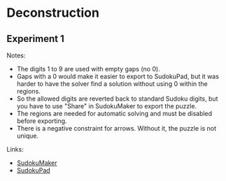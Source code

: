 # Deconstruction
## Experiment 1
Notes:
* The digits 1 to 9 are used with empty gaps (no 0).
* Gaps with a 0 would make it easier to export to SudokuPad, but it was harder to have the solver find a solution without using 0 within the regions.
* So the allowed digits are reverted back to standard Sudoku digits, but you have to use "Share" in SudokuMaker to export the puzzle.
* The regions are needed for automatic solving and must be disabled before exporting.
* There is a negative constraint for arrows. Without it, the puzzle is not unique.

Links:
* [SudokuMaker](https://sudokumaker.app/?puzzle=N4IgZg9gTgtghgFwGoFMoGcCWEB2IBcIAjAHQCsJADCADQgAOArgF7MA2KBoOcMnhtEHEYIAFtAIgAwqKiZ0AFQj1R6ANaZBAYwgw%2BOBJMBEBAAIAyowAmENYxMARFDpzoEURloTYcAHRym4KCgIAHd0E0wcS0wtRBQTMXicRhgAIzQTCDATLRQ2NnCQzDFIkzgTKBQAc28InATRRBNoys9vGjL8kxqANxQ8OgQAT3p%2BEC1GV11BIssxAiIiOlEUTCrRQ3xFulz89AIAbVAeuDZGfjIAXxpj0-OCABZr27P%2BImePm5AT14IAJme3zu-AAzICfvd8AAOT7AWFA374ACc4OBBDBXwh-AAbLDUYiAOz4yHvTFo-BPG54smImE0yEA%2Bn8IlU1kvSFXJkEFFc-C43kY9lvYn8Slw3ksoX-EXo6ni%2BUIjkyvnKukKrEETlSinK-na0nawWK-hq5WS43c5WM9XknnatUWrbKrWOvWOsWOo0a-DWx2S5Ue71u72Cs3Ku2O33eg2Oh3erVW1XOuXw70RoMB1Pk83R8PJgVJtmZ3lR8l6uWR3XKg1ZxHp8le7MpiV53li2skwvaq4AXR2uFcUDgkQQ%2B3wRxA0XQcFSHEsBDc50GIzedEqNQHh0oNG324AtEsDzQlieaEfz0tdzuz4fT6eLzfr1eH3eaH83x%2BjyCaN-vw%2BH%2B%2BgGPr%2BP40A8YEQUeQHvl%2BoHfuBCE0GQSEoUe2I0Oh6FHoh4HIXhj6YRhj7-ks%2BHIWhRHoQSNDUdRD5QjQDEMSRNGsXRt6MZxzEcUetGsfRXE9oCwyjAslDiXQlgoGAkTFN4XAgDwfCSFJziDh4CAoJYJiMDgxT7HQkRMJsBx9iAqRwFoaj9PO%2BCgCJYw6FJ2gQM5hBqQgJghCYAC8JhMKwHAkOgoxaMFmDMCgJCzGIADcfgeSYoi%2Bf5LDsFFIVOOFkUkCsawbPFvg4IlwRhClBx%2BCYJgHNuJhLCY74mMhJjoSYBJ9pV1XbHVjVEN%2BdWtUQ1F1VCHX1NVfyNX8-V-OBDXDX8DENUiHQgrVIL1SCfxjVVBwgnNILNSCrUPPVDyNQ8II7dVDzNQ8J3DQ8S0PCtTW1WQjVkP1ZAPNdBxkK1ZDDWQS1kK92K1di9XYo12L9div00J1BzYq12LDdiS0ErVBL1QSjUEv1BJzQSZB-QSw0Eljr1QnNULNVC2J-VCS1Qq9SK1Ui9VIo1SL9UirVIsNSKjUj40HEQlC9ZQ-WS3NkvDZLS2S0if2LLLRDy0QzWLMrRCvUQfyUD2fg9oViU6AU5XI7V3WTR0qMdBTHQs2rHSGx002rXNt0dADDuU6zqti7tvUzQdd2Axj1MdBzf3HR0DzA0tXPu1L7t9X9T1%2B692Ox9LGuI8jOutX8j3gzj3Oy5QWtkyH1WDQtoOQ3j231wcitLX84ME-1tPx7Vp1%2B7DRN081Atp4rRCi8jG2J598MkwzguK5QevB7PF3fXNItpwbRsmzgZt%2BH4kBQCYAAUmApZQsURCYAA8FShOgJAcDgVRxREADU38AJSdUwNkC%2BpV0AHEwD2N%2B-RP7JQAHwmEoAA8aVUArpRIHASwlgpADjcMOAw2CYD0FwP0BAF8cAoG8vYIBYA0AkKoTUUcBCiHkIMBfAA5AAJTYSYb%2Bl9r68KIH-DooDwE9j-n-QqZ8%2BE3zvtfJ%2BltX7vxgbI3%2BSCqpAMvgo0RUCP5iBMPAxBnUUFpSChgrBOChwjiYcQ1h5DKHUNoQYeh%2BlrEsNIWwqQ3DeFXx4XVIROQIAFFEeIwqIBrjjF0MwkhY5TLhKMiILg4TXBDA4Ik4SK5-jiXfAwQIvAYn2QyYQQIpVBBKPmPgSgJA-jIRACsDBZgIr8EqYbGpcAP6pORNuEAg4bAoAAOqYDmKIAglTKA1J6dZSQABicSszKBwDIIIGS%2BRplgDWessJXwHKSGKaEUp0DymVOqcsFA9TGkjJIC0ugbSqgdK6RM-pgzDlUHGW4Xp0y5niQWUszAKzCBTPWRs9JokilBD2XQMpwyKlVJqXUywDTIoXKuUIdpbxDp0AeQMoZFyxkYreZM-5nz5mLLoMstgqzAVgE2QUkFQgwUhH2boqFRzYWnPhec6FyKbkdN9t0-FjzsXQtxXy4IBKQAzM%2Bd80lvzyX-MpVS4FYxdkMohQc5lMKTlnMRZy45KLbn8DLvc-lWLnnCoeR8yVJLwAyopYC6lIBtmgpKaqplFzdVwoRU0y5uruUGt1Zip56qzX8otXMqV1q-nivlfax1dLnUgEhW61lWqvVctReibWeLRUCtNa87NobZnhrJbaoFWzClxvBQmtVSbNXsu1c0n16b8DHSNdmk1Qa83vMJZan5kaAWUpjeW5VjKYE1tqWyz1SLG36oWFCVtvT204s7WKiVYarXFrlQOy4Zl0BDDSIEmJNVyA7hIFCEE56L0Xr7Ees9l7L0nuQkQa9pBb13vPQ%2B4816KBEFRr%2B391FKmvrfW%2Ba9fxT1vovcecDEHfxfuPS%2BmDV0aAo3g5cv9f7qKIxQz%2B9DqNqKkBw7h6idcUNAbvVBwj6HqJM2Q9iaDEGoPIXashgkqGyOXrg%2BxyDYHH3XqRPR4DPHP3If41x99YGxOwZE2h3D6M3wyaI0hUDCmqM-hUxhpTyGQTqf-WpyjGmSPack2p3jWmdN4bU8ZtuBwhMPHM3JrDtmBN3uvUZxDYF4Nwf07puzVnr2sbwvZzD-nnP3u-bJuTNGO5BaQqF7jIXjMUGM0hg4UI4vvvC7J6j17APubo8l59x66PeYs1h4rEXqPpe-NZ3LMGaJVZ-HxmLrGStyZIwRirjEYvtZi2l5Cot-oxdE%2B56zFBkLDZg8%2B5pnX%2BOteI15zrktutTZi0t-rK3H3Tay2BELyF8uIZyw1oTT7kNrY83NnbyGkvucqaZiWx6wMXaw2N87nWsO%2Bfcy9k7KHAtPevftur126spYQ3VtLBWzPGb68Jg4dn%2Bsxaw-xzbCOexCTMigAAHkQqAmxQDoCsDYRgAAFDBClJgoAAJLFUiRwTSABxOQlgACC6AzCBJEPJfAi4UCXF55cIAA)
* [SudokuPad](https://sudokupad.app/rxrfdckwf0)

